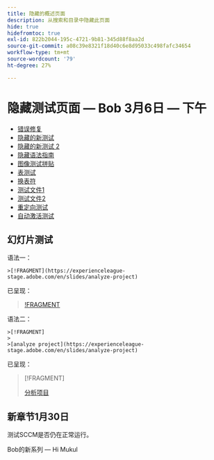 ```yaml
---
title: 隐藏的概述页面
description: 从搜索和目录中隐藏此页面
hide: true
hidefromtoc: true
exl-id: 822b2044-195c-4721-9b81-345d88f8aa2d
source-git-commit: a08c39e8321f18d40c6e8d95033c498fafc34654
workflow-type: tm+mt
source-wordcount: '79'
ht-degree: 27%

---
```


# 隐藏测试页面 — Bob 3月6日 — 下午

+ [错误修复](hidden/bug-fixes.md)
+ [隐藏的新测试](hidden-new-test.md)
+ [隐藏的新测试 2](hidden-new-test-2.md)
+ [隐藏语法指南](hidden/syntax-style-guide.md)
+ [图像测试拼贴](hidden/test-page.md)
+ [表测试](hidden/tables.md)
+ [换表符](hidden/table-breaks.md)
+ [测试文件1](hidden/note-test.md)
+ [测试文件2](hidden-test.md)
+ [重定向测试](hidden/test-redirection.md)
+ [自动激活测试](hidden/autoactivate.md)

## 幻灯片测试

语法一：

```
>[!FRAGMENT](https://experienceleague-stage.adobe.com/en/slides/analyze-project)
```

已呈现：

>[!FRAGMENT](https://experienceleague-stage.adobe.com/en/slides/analyze-project)


语法二：

```
>[!FRAGMENT]
>
>[analyze project](https://experienceleague-stage.adobe.com/en/slides/analyze-project)
```

已呈现：

>[!FRAGMENT]
>
>[分析项目](https://experienceleague-stage.adobe.com/en/slides/analyze-project)



## 新章节1月30日

测试SCCM是否仍在正常运行。

Bob的新系列 — Hi Mukul
